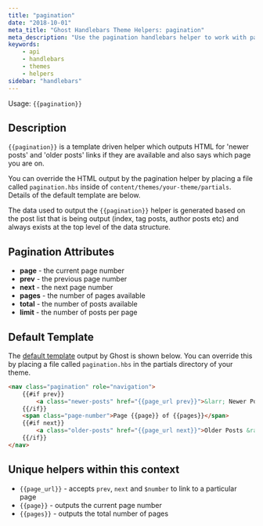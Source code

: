 ```yaml
---
title: "pagination"
date: "2018-10-01"
meta_title: "Ghost Handlebars Theme Helpers: pagination"
meta_description: "Use the pagination handlebars helper to work with paginated posts in Ghost. Read more about Ghost themes! 👻"
keywords:
    - api
    - handlebars
    - themes
    - helpers
sidebar: "handlebars"
---
```


Usage: `{{pagination}}`

## Description

`{{pagination}}` is a template driven helper which outputs HTML for 'newer posts' and 'older posts' links if they are available and also says which page you are on.

You can override the HTML output by the pagination helper by placing a file called `pagination.hbs` inside of `content/themes/your-theme/partials`. Details of the default template are below.

The data used to output the `{{pagination}}` helper is generated based on the post list that is being output (index, tag posts, author posts etc) and always exists at the top level of the data structure.

## Pagination Attributes

* **page** - the current page number
* **prev** - the previous page number
* **next** - the next page number
* **pages** - the number of pages available
* **total** - the number of posts available
* **limit** - the number of posts per page

## Default Template

The [default template](https://github.com/TryGhost/Ghost/blob/master/core/server/helpers/tpl/pagination.hbs) output by Ghost is shown below. You can override this by placing a file called `pagination.hbs` in the partials directory of your theme.

```html
<nav class="pagination" role="navigation">
    {{#if prev}}
        <a class="newer-posts" href="{{page_url prev}}">&larr; Newer Posts</a>
    {{/if}}
    <span class="page-number">Page {{page}} of {{pages}}</span>
    {{#if next}}
        <a class="older-posts" href="{{page_url next}}">Older Posts &rarr;</a>
    {{/if}}
</nav>
```

## Unique helpers within this context

- `{{page_url}}` - accepts `prev`, `next` and `$number` to link to a particular page
- `{{page}}` - outputs the current page number
- `{{pages}}` - outputs the total number of pages
